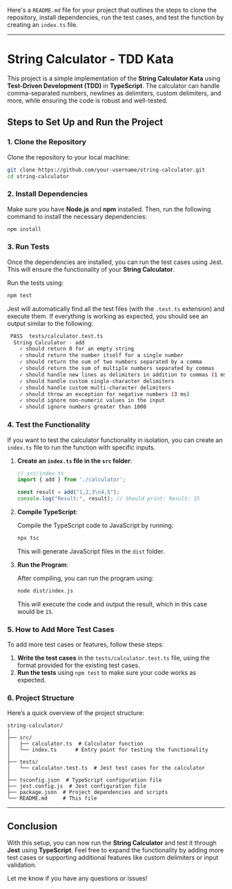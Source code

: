 Here's a `README.md` file for your project that outlines the steps to clone the repository, install dependencies, run the test cases, and test the function by creating an `index.ts` file.

---

# String Calculator - TDD Kata

This project is a simple implementation of the **String Calculator Kata** using **Test-Driven Development (TDD)** in **TypeScript**. The calculator can handle comma-separated numbers, newlines as delimiters, custom delimiters, and more, while ensuring the code is robust and well-tested.

## Steps to Set Up and Run the Project

### 1. **Clone the Repository**

Clone the repository to your local machine:

```bash
git clone https://github.com/your-username/string-calculator.git
cd string-calculator
```

### 2. **Install Dependencies**

Make sure you have **Node.js** and **npm** installed. Then, run the following command to install the necessary dependencies:

```bash
npm install
```

### 3. **Run Tests**

Once the dependencies are installed, you can run the test cases using Jest. This will ensure the functionality of your **String Calculator**.

Run the tests using:

```bash
npm test
```

Jest will automatically find all the test files (with the `.test.ts` extension) and execute them. If everything is working as expected, you should see an output similar to the following:

```bash
 PASS  tests/calculator.test.ts
  String Calculator - add
    ✓ should return 0 for an empty string
    ✓ should return the number itself for a single number
    ✓ should return the sum of two numbers separated by a comma
    ✓ should return the sum of multiple numbers separated by commas
    ✓ should handle new lines as delimiters in addition to commas (1 ms)
    ✓ should handle custom single-character delimiters
    ✓ should handle custom multi-character delimiters
    ✓ should throw an exception for negative numbers (3 ms)
    ✓ should ignore non-numeric values in the input
    ✓ should ignore numbers greater than 1000

```

### 4. **Test the Functionality**

If you want to test the calculator functionality in isolation, you can create an `index.ts` file to run the function with specific inputs.

1. **Create an `index.ts` file in the `src` folder**:

   ```typescript
   // src/index.ts
   import { add } from './calculator';

   const result = add("1,2,3\n4,5");
   console.log("Result:", result); // Should print: Result: 15
   ```

2. **Compile TypeScript**:

   Compile the TypeScript code to JavaScript by running:

   ```bash
   npx tsc
   ```

   This will generate JavaScript files in the `dist` folder.

3. **Run the Program**:

   After compiling, you can run the program using:

   ```bash
   node dist/index.js
   ```

   This will execute the code and output the result, which in this case would be `15`.

### 5. **How to Add More Test Cases**

To add more test cases or features, follow these steps:

1. **Write the test cases** in the `tests/calculator.test.ts` file, using the format provided for the existing test cases.
2. **Run the tests** using `npm test` to make sure your code works as expected.

### 6. **Project Structure**

Here’s a quick overview of the project structure:

```
string-calculator/
│
├── src/
│   ├── calculator.ts  # Calculator function
│   └── index.ts      # Entry point for testing the functionality
│
├── tests/
│   └── calculator.test.ts  # Jest test cases for the calculator
│
├── tsconfig.json  # TypeScript configuration file
├── jest.config.js  # Jest configuration file
├── package.json  # Project dependencies and scripts
└── README.md     # This file
```

---

## Conclusion

With this setup, you can now run the **String Calculator** and test it through **Jest** using **TypeScript**. Feel free to expand the functionality by adding more test cases or supporting additional features like custom delimiters or input validation.

Let me know if you have any questions or issues!